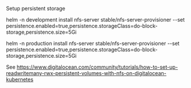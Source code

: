 Setup persistent storage

helm -n development install nfs-server stable/nfs-server-provisioner --set persistence.enabled=true,persistence.storageClass=do-block-storage,persistence.size=5Gi

helm -n production install nfs-server stable/nfs-server-provisioner --set persistence.enabled=true,persistence.storageClass=do-block-storage,persistence.size=5Gi


See https://www.digitalocean.com/community/tutorials/how-to-set-up-readwritemany-rwx-persistent-volumes-with-nfs-on-digitalocean-kubernetes